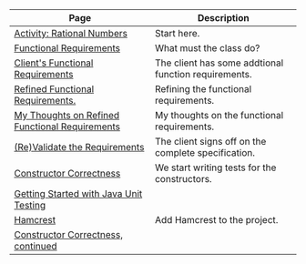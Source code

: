 | Page | Description |
| ---- | ----------- |
| [Activity: Rational Numbers](README.md) | Start here. |
| [Functional Requirements](requirements.md) | What must the class do? |
| [Client's Functional Requirements](client_functional_requirements.md) | The client has some addtional function requirements. |
| [Refined Functional Requirements.](refined_functional_requirements.md) | Refining the functional requirements. |
| [My Thoughts on Refined Functional Requirements](refined_functional_requirements_my_thoughts.md) | My thoughts on the functional requirements. |
| [(Re)Validate the Requirements](client_complete_specification.md) | The client signs off on the complete specification. |
| [Constructor Correctness](constructor_correctness.md) | We start writing tests for the constructors. |
| [Getting Started with Java Unit Testing](getting_started_with_java_unit_testing.md) |  |
| [Hamcrest](add_hamcrest_dependency.md) | Add Hamcrest to the project. |
| [Constructor Correctness, continued](constructor_correctness_continued.md) |  |